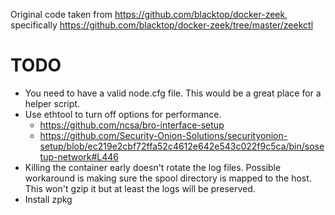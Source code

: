 
Original code taken from https://github.com/blacktop/docker-zeek, specifically https://github.com/blacktop/docker-zeek/tree/master/zeekctl

# TODO
- You need to have a valid node.cfg file. This would be a great place for a helper script.
- Use ethtool to turn off options for performance.
  - https://github.com/ncsa/bro-interface-setup
  - https://github.com/Security-Onion-Solutions/securityonion-setup/blob/ec219e2cbf72ffa52c4612e642e543c022f9c5ca/bin/sosetup-network#L446
- Killing the container early doesn't rotate the log files. Possible workaround is making sure the spool directory is mapped to the host. This won't gzip it but at least the logs will be preserved.
- Install zpkg